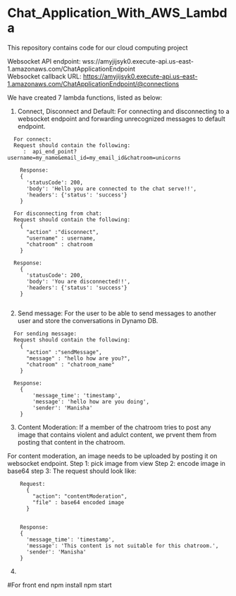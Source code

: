 # Chat_Application_With_AWS_Lambda
This repository contains code for our cloud computing project

Websocket API endpoint: wss://amyjijsyk0.execute-api.us-east-1.amazonaws.com/ChatApplicationEndpoint         
Websocket callback URL:  https://amyjijsyk0.execute-api.us-east-1.amazonaws.com/ChatApplicationEndpoint/@connections

We have created 7 lambda functions, listed as below:
 1. Connect, Disconnect and Default: For connecting and disconnecting to a websocket endpoint and forwarding unrecognized messages to default endpoint.  
```
  For connect:
  Request should contain the following: 
     :  api_end_point?username=my_name&email_id=my_email_id&chatroom=unicorns 
    
    Response:
    { 
      'statusCode': 200,
      'body': 'Hello you are connected to the chat serve!!',
      'headers': {'status': 'success'}
    }
```
```
  For disconnecting from chat:
  Request should contain the following:
    { 
      "action" :"disconnect", 
      "username" : username,
      "chatroom" : chatroom
    }
    
  Response:
    { 
      'statusCode': 200,
      'body': 'You are disconnected!!',
      'headers': {'status': 'success'}
    }
    
```

2. Send message: For the user to be able to send messages to another user and store the conversations in Dynamo DB.   

```
  For sending message:
  Request should contain the following:
    {
      "action" :"sendMessage", 
      "message" : "hello how are you?",
      "chatroom" : "chatroom_name" 
    }
     
  Response:
    {
        'message_time': 'timestamp',
        'message': 'hello how are you doing',
        'sender': 'Manisha'
    }
```

3. Content Moderation: If a member of the chatroom tries to post any image that contains violent and adulct content, we prvent them from posting that content in the chatroom.

For content moderation, an image needs to be uploaded by posting it on websocket endpoint.
Step 1: pick image from view
Step 2: encode image in base64 
step 3: The request should look like:
  
```
    Request:
      {
        "action": "contentModeration",
        "file" : base64 encoded image
      }
      
      
    Response:
    {
      'message_time': 'timestamp',
      'message': 'This content is not suitable for this chatroom.',
      'sender': 'Manisha'
    }
```

4. 



#For front end
npm install
npm start


   
   


